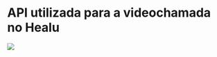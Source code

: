 <h1>API utilizada para a videochamada no Healu</h1>
<a href="https://www.daily.co"><img src="https://ctrlv.link/shots/2022/10/19/sryy.png"></a>
